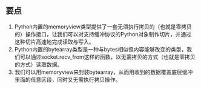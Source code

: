 ## 要点

1. Python内置的memoryview类型提供了一套无须执行拷贝的（也就是零拷贝的）操作接口，让我们可以对支持缓冲协议的Python对象制作切片，并通过这种切片高速地完成读取与写入。
2. Python内置的bytearray类型是一种与bytes相似但内容能够改变的类型，我们可以通过socket.recv_from这样的函数，以无需拷贝的方式（也就是零拷贝的方式）读取数据。
3. 我们可以用memoryview来封装bytearray，从而用收到的数据覆盖底层缓冲里面的任意区段，同时又无需执行拷贝操作。